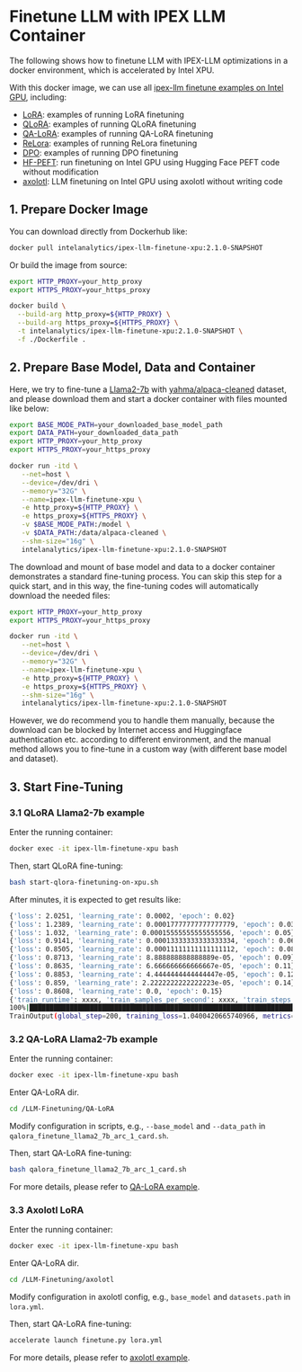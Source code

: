 # Finetune LLM with IPEX LLM Container

The following shows how to finetune LLM with IPEX-LLM optimizations in a docker environment, which is accelerated by Intel XPU.


With this docker image, we can use all [ipex-llm finetune examples on Intel GPU](https://github.com/intel-analytics/ipex-llm/tree/main/python/llm/example/GPU/LLM-Finetuning), including:

- [LoRA](https://github.com/intel-analytics/ipex-llm/tree/main/python/llm/example/GPU/LLM-Finetuning/LoRA): examples of running LoRA finetuning
- [QLoRA](https://github.com/intel-analytics/ipex-llm/tree/main/python/llm/example/GPU/LLM-Finetuning/QLoRA): examples of running QLoRA finetuning
- [QA-LoRA](https://github.com/intel-analytics/ipex-llm/tree/main/python/llm/example/GPU/LLM-Finetuning/QA-LoRA): examples of running QA-LoRA finetuning
- [ReLora](https://github.com/intel-analytics/ipex-llm/tree/main/python/llm/example/GPU/LLM-Finetuning/ReLora): examples of running ReLora finetuning
- [DPO](https://github.com/intel-analytics/ipex-llm/tree/main/python/llm/example/GPU/LLM-Finetuning/DPO): examples of running DPO finetuning
- [HF-PEFT](https://github.com/intel-analytics/ipex-llm/tree/main/python/llm/example/GPU/LLM-Finetuning/HF-PEFT): run finetuning on Intel GPU using Hugging Face PEFT code without modification
- [axolotl](https://github.com/intel-analytics/ipex-llm/tree/main/python/llm/example/GPU/LLM-Finetuning/axolotl): LLM finetuning on Intel GPU using axolotl without writing code


## 1. Prepare Docker Image

You can download directly from Dockerhub like:

```bash
docker pull intelanalytics/ipex-llm-finetune-xpu:2.1.0-SNAPSHOT
```

Or build the image from source:

```bash
export HTTP_PROXY=your_http_proxy
export HTTPS_PROXY=your_https_proxy

docker build \
  --build-arg http_proxy=${HTTP_PROXY} \
  --build-arg https_proxy=${HTTPS_PROXY} \
  -t intelanalytics/ipex-llm-finetune-xpu:2.1.0-SNAPSHOT \
  -f ./Dockerfile .
```

## 2. Prepare Base Model, Data and Container

Here, we try to fine-tune a [Llama2-7b](https://huggingface.co/meta-llama/Llama-2-7b) with [yahma/alpaca-cleaned](https://huggingface.co/datasets/yahma/alpaca-cleaned) dataset, and please download them and start a docker container with files mounted like below:

```bash
export BASE_MODE_PATH=your_downloaded_base_model_path
export DATA_PATH=your_downloaded_data_path
export HTTP_PROXY=your_http_proxy
export HTTPS_PROXY=your_https_proxy

docker run -itd \
   --net=host \
   --device=/dev/dri \
   --memory="32G" \
   --name=ipex-llm-finetune-xpu \
   -e http_proxy=${HTTP_PROXY} \
   -e https_proxy=${HTTPS_PROXY} \
   -v $BASE_MODE_PATH:/model \
   -v $DATA_PATH:/data/alpaca-cleaned \
   --shm-size="16g" \
   intelanalytics/ipex-llm-finetune-xpu:2.1.0-SNAPSHOT
```

The download and mount of base model and data to a docker container demonstrates a standard fine-tuning process. You can skip this step for a quick start, and in this way, the fine-tuning codes will automatically download the needed files:

```bash
export HTTP_PROXY=your_http_proxy
export HTTPS_PROXY=your_https_proxy

docker run -itd \
   --net=host \
   --device=/dev/dri \
   --memory="32G" \
   --name=ipex-llm-finetune-xpu \
   -e http_proxy=${HTTP_PROXY} \
   -e https_proxy=${HTTPS_PROXY} \
   --shm-size="16g" \
   intelanalytics/ipex-llm-finetune-xpu:2.1.0-SNAPSHOT
```

However, we do recommend you to handle them manually, because the download can be blocked by Internet access and Huggingface authentication etc. according to different environment, and the manual method allows you to fine-tune in a custom way (with different base model and dataset).

## 3. Start Fine-Tuning

### 3.1 QLoRA Llama2-7b example

Enter the running container:

```bash
docker exec -it ipex-llm-finetune-xpu bash
```

Then, start QLoRA fine-tuning:

```bash
bash start-qlora-finetuning-on-xpu.sh
```

After minutes, it is expected to get results like:

```bash
{'loss': 2.0251, 'learning_rate': 0.0002, 'epoch': 0.02}
{'loss': 1.2389, 'learning_rate': 0.00017777777777777779, 'epoch': 0.03}
{'loss': 1.032, 'learning_rate': 0.00015555555555555556, 'epoch': 0.05}
{'loss': 0.9141, 'learning_rate': 0.00013333333333333334, 'epoch': 0.06}
{'loss': 0.8505, 'learning_rate': 0.00011111111111111112, 'epoch': 0.08}
{'loss': 0.8713, 'learning_rate': 8.888888888888889e-05, 'epoch': 0.09}
{'loss': 0.8635, 'learning_rate': 6.666666666666667e-05, 'epoch': 0.11}
{'loss': 0.8853, 'learning_rate': 4.4444444444444447e-05, 'epoch': 0.12}
{'loss': 0.859, 'learning_rate': 2.2222222222222223e-05, 'epoch': 0.14}
{'loss': 0.8608, 'learning_rate': 0.0, 'epoch': 0.15}
{'train_runtime': xxxx, 'train_samples_per_second': xxxx, 'train_steps_per_second': xxxx, 'train_loss': 1.0400420665740966, 'epoch': 0.15}
100%|███████████████████████████████████████████████████████████████████████████████████| 200/200 [07:16<00:00,  2.18s/it]
TrainOutput(global_step=200, training_loss=1.0400420665740966, metrics={'train_runtime': xxxx, 'train_samples_per_second': xxxx, 'train_steps_per_second': xxxx, 'train_loss': 1.0400420665740966, 'epoch': 0.15})
```

### 3.2 QA-LoRA Llama2-7b example

Enter the running container:

```bash
docker exec -it ipex-llm-finetune-xpu bash
```

Enter QA-LoRA dir.

```bash
cd /LLM-Finetuning/QA-LoRA
```

Modify configuration in scripts, e.g., `--base_model` and `--data_path` in `qalora_finetune_llama2_7b_arc_1_card.sh`.

Then, start QA-LoRA fine-tuning:

```bash
bash qalora_finetune_llama2_7b_arc_1_card.sh
```

For more details, please refer to [QA-LoRA example](https://github.com/intel-analytics/ipex-llm/tree/main/python/llm/example/GPU/LLM-Finetuning/QA-LoRA).

### 3.3 Axolotl LoRA

Enter the running container:

```bash
docker exec -it ipex-llm-finetune-xpu bash
```

Enter QA-LoRA dir.

```bash
cd /LLM-Finetuning/axolotl
```

Modify configuration in axolotl config, e.g., `base_model` and `datasets.path` in `lora.yml`.

Then, start QA-LoRA fine-tuning:

```bash
accelerate launch finetune.py lora.yml
```

For more details, please refer to [axolotl example](https://github.com/intel-analytics/ipex-llm/tree/main/python/llm/example/GPU/LLM-Finetuning/axolotl).
